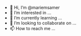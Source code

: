 - 👋 Hi, I’m @mariemsamer
- 👀 I’m interested in ...
- 🌱 I’m currently learning ...
- 💞️ I’m looking to collaborate on ...
- 📫 How to reach me ...

<!---
mariemsamer/mariemsamer is a ✨ special ✨ repository because its `README.md` (this file) appears on your GitHub profile.
You can click the Preview link to take a look at your changes.
--->
